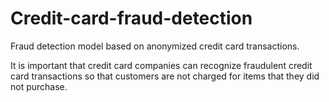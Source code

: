 # Credit-card-fraud-detection
Fraud detection model based on anonymized credit card transactions.

It is important that credit card companies can recognize fraudulent credit card transactions so that customers are not charged for items that they did not purchase.
